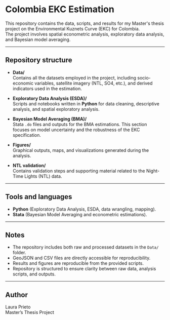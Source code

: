 # Colombia EKC Estimation

This repository contains the data, scripts, and results for my Master's thesis project on the Environmental Kuznets Curve (EKC) for Colombia.  
The project involves spatial econometric analysis, exploratory data analysis, and Bayesian model averaging.

---

## Repository structure

- **Data/**  
  Contains all the datasets employed in the project, including socio-economic variables, satellite imagery (NTL, SO4, etc.), and derived indicators used in the estimation.  

- **Exploratory Data Analysis (ESDA)/**  
  Scripts and notebooks written in **Python** for data cleaning, descriptive analysis, and spatial exploratory analysis.  

- **Bayesian Model Averaging (BMA)/**  
  Stata `.do` files and outputs for the BMA estimations. This section focuses on model uncertainty and the robustness of the EKC specification.  

- **Figures/**  
  Graphical outputs, maps, and visualizations generated during the analysis.  

- **NTL validation/**  
  Contains validation steps and supporting material related to the Night-Time Lights (NTL) data.  

---

## Tools and languages

- **Python** (Exploratory Data Analysis, ESDA, data wrangling, mapping).  
- **Stata** (Bayesian Model Averaging and econometric estimations).  

---

## Notes

- The repository includes both raw and processed datasets in the `Data/` folder.  
- GeoJSON and CSV files are directly accessible for reproducibility.  
- Results and figures are reproducible from the provided scripts.  
- Repository is structured to ensure clarity between raw data, analysis scripts, and outputs.  

---

## Author
Laura Prieto  
Master’s Thesis Project  
